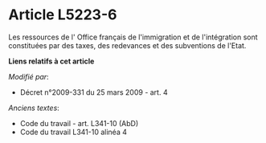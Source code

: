 # Article L5223-6

Les ressources de l'          Office français de l'immigration et de l'intégration sont constituées par des taxes, des
redevances et des subventions de l'Etat.

**Liens relatifs à cet article**

_Modifié par_:

  - Décret n°2009-331 du 25 mars 2009 - art. 4

_Anciens textes_:

  - Code du travail - art. L341-10 (AbD)
  - Code du travail L341-10 alinéa 4
